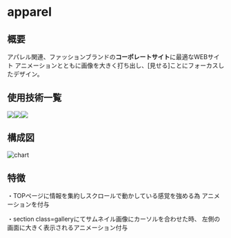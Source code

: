 # apparel

## 概要

アパレル関連、ファッションブランドの**コーポレートサイト**に最適なWEBサイト
アニメーションとともに画像を大きく打ち出し、[見せる]ことにフォーカスしたデザイン。

## 使用技術一覧

<img src="https://img.shields.io/badge/-Html5-E34F26.svg?logo=html5&style=plastic"><img src="https://img.shields.io/badge/-Css3-1572B6.svg?logo=css3&style=plastic"><img src="https://img.shields.io/badge/-Javascript-F7DF1E.svg?logo=javascript&style=plastic">

## 構成図
![chart](https://github.com/tatsu-narita/apparel/assets/135838655/754f4735-ce51-41fd-8b6b-35aaeff92a66)

## 特徴

・TOPページに情報を集約しスクロールで動かしている感覚を強める為
アニメーションを付与

・section class=galleryにてサムネイル画像にカーソルを合わせた時、
左側の画面に大きく表示されるアニメーション付与